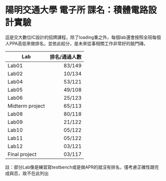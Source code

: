 # 陽明交通大學 電子所 課名：積體電路設計實驗

這是交大數位IC設計的招牌課程，除了loading重之外，每個lab還會按照全班每個人PPA高低來做排名，並依此給分，是未來從事相關工作非常好的敲門磚。


|Lab  |排名/通過人數|
|------|------:|
|Lab01|83/149|
|Lab02|10/134|
|Lab04|53/121|
|Lab05|49/108|
|Lab06|25/123|
|Midterm project|65/113|
|Lab08|80/118|
|Lab09|21/122|
|Lab10|05/122|
|Lab11|05/122|
|Lab12|03/121|
|Final project| 03/117|

註：部分Lab像是練習寫testbench或是做APR的就沒有排名，僅考慮正確性跟完成與否，故不在此列出

